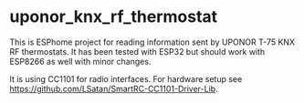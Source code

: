 # uponor_knx_rf_thermostat

This is ESPhome project for reading information sent by UPONOR T-75 KNX RF thermostats. It has been tested with ESP32 but should work with ESP8266 as well with minor changes.

It is using CC1101 for radio interfaces. For hardware setup see https://github.com/LSatan/SmartRC-CC1101-Driver-Lib.
